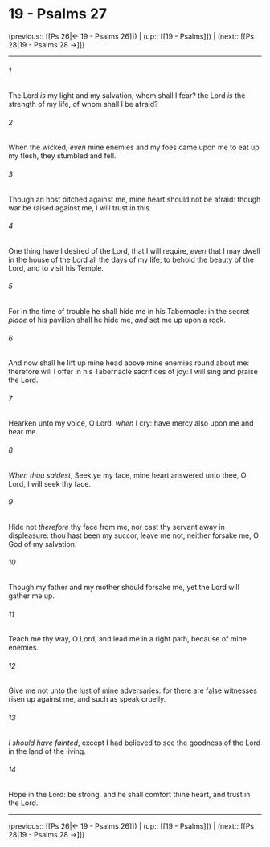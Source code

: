 # 19 - Psalms 27

(previous:: [[Ps 26|← 19 - Psalms 26]]) | (up:: [[19 - Psalms]]) | (next:: [[Ps 28|19 - Psalms 28 →]])

***


###### 1 
The Lord _is_ my light and my salvation, whom shall I fear? the Lord _is_ the strength of my life, of whom shall I be afraid? 

###### 2 
When the wicked, _even_ mine enemies and my foes came upon me to eat up my flesh, they stumbled and fell. 

###### 3 
Though an host pitched against me, mine heart should not be afraid: though war be raised against me, I will trust in this. 

###### 4 
One thing have I desired of the Lord, that I will require, _even_ that I may dwell in the house of the Lord all the days of my life, to behold the beauty of the Lord, and to visit his Temple. 

###### 5 
For in the time of trouble he shall hide me in his Tabernacle: in the secret _place_ of his pavilion shall he hide me, _and_ set me up upon a rock. 

###### 6 
And now shall he lift up mine head above mine enemies round about me: therefore will I offer in his Tabernacle sacrifices of joy: I will sing and praise the Lord. 

###### 7 
Hearken unto my voice, O Lord, _when_ I cry: have mercy also upon me and hear me. 

###### 8 
_When thou saidest_, Seek ye my face, mine heart answered unto thee, O Lord, I will seek thy face. 

###### 9 
Hide not _therefore_ thy face from me, nor cast thy servant away in displeasure: thou hast been my succor, leave me not, neither forsake me, O God of my salvation. 

###### 10 
Though my father and my mother should forsake me, yet the Lord will gather me up. 

###### 11 
Teach me thy way, O Lord, and lead me in a right path, because of mine enemies. 

###### 12 
Give me not unto the lust of mine adversaries: for there are false witnesses risen up against me, and such as speak cruelly. 

###### 13 
_I should have fainted_, except I had believed to see the goodness of the Lord in the land of the living. 

###### 14 
Hope in the Lord: be strong, and he shall comfort thine heart, and trust in the Lord.

***

(previous:: [[Ps 26|← 19 - Psalms 26]]) | (up:: [[19 - Psalms]]) | (next:: [[Ps 28|19 - Psalms 28 →]])
